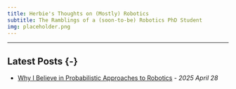 ```yaml
---
title: Herbie's Thoughts on (Mostly) Robotics
subtitle: The Ramblings of a (soon-to-be) Robotics PhD Student
img: placeholder.png
---
```


---------------------

## Latest Posts {-}

- [Why I Believe in Probabilistic Approaches to Robotics](/posts/probabilistic_approaches_robotics) - *2025 April 28*




